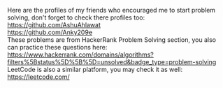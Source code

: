 Here are the profiles of my friends who encouraged me to start problem solving, don't forget to check there profiles too:\
https://github.com/AshuAhlawat \
https://github.com/Anky209e \
These problems are from HackerRank Problem Solving section, you also can practice these questions here:\
https://www.hackerrank.com/domains/algorithms?filters%5Bstatus%5D%5B%5D=unsolved&badge_type=problem-solving \
LeetCode is also a similar platform, you may check it as well:\
https://leetcode.com/
